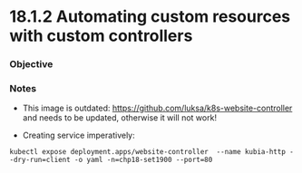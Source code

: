# 18.1.2 Automating custom resources with custom controllers

### Objective

### Notes
- This image is outdated:
https://github.com/luksa/k8s-website-controller
and needs to be updated, otherwise it will not work!

- Creating service imperatively:
```
kubectl expose deployment.apps/website-controller  --name kubia-http --dry-run=client -o yaml -n=chp18-set1900 --port=80
```
